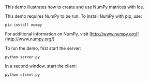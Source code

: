 This demo illustrates how to create and use NumPy matrices with Ice.

This demo requires NumPy to be run. To install NumPy with pip, use:

```
pip install numpy
```

For additional information on NumPy, visit [http://www.numpy.org/](http://www.numpy.org/)

To run the demo, first start the server:

```
python server.py
```

In a second window, start the client:

```
python client.py
```
